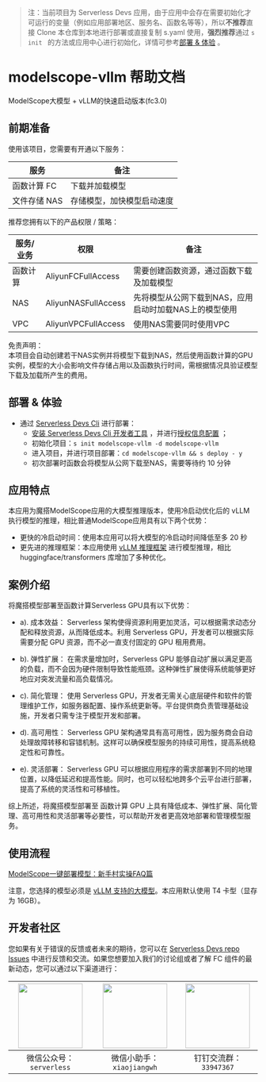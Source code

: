 
> 注：当前项目为 Serverless Devs 应用，由于应用中会存在需要初始化才可运行的变量（例如应用部署地区、服务名、函数名等等），所以**不推荐**直接 Clone 本仓库到本地进行部署或直接复制 s.yaml 使用，**强烈推荐**通过 `s init ` 的方法或应用中心进行初始化，详情可参考[部署 & 体验](#部署--体验) 。

# modelscope-vllm 帮助文档

<description>

ModelScope大模型 + vLLM的快速启动版本(fc3.0)

</description>

## 前期准备

使用该项目，您需要有开通以下服务：

<service>

| 服务 |  备注  |
| --- |  --- |
| 函数计算 FC |  下载并加载模型 |
| 文件存储 NAS |  存储模型，加快模型启动速度 |

</service>

推荐您拥有以下的产品权限 / 策略：
<auth>


| 服务/业务 |  权限 |  备注  |
| --- |  --- |   --- |
| 函数计算 | AliyunFCFullAccess |  需要创建函数资源，通过函数下载及加载模型 |
| NAS | AliyunNASFullAccess |  先将模型从公网下载到NAS，应用启动时加载NAS上的模型使用 |
| VPC | AliyunVPCFullAccess |  使用NAS需要同时使用VPC |

</auth>

<remark>



</remark>

<disclaimers>

免责声明：   
本项目会自动创建若干NAS实例并将模型下载到NAS，然后使用函数计算的GPU实例，模型的大小会影响文件存储占用以及函数执行时间，需根据情况具验证模型下载及加载所产生的费用。

</disclaimers>

## 部署 & 体验


<deploy>
    
- 通过 [Serverless Devs Cli](https://www.serverless-devs.com/serverless-devs/install) 进行部署：
  - [安装 Serverless Devs Cli 开发者工具](https://www.serverless-devs.com/serverless-devs/install) ，并进行[授权信息配置](https://docs.serverless-devs.com/fc/config) ；
  - 初始化项目：`s init modelscope-vllm -d modelscope-vllm `
  - 进入项目，并进行项目部署：`cd modelscope-vllm && s deploy - y`
  - 初次部署时函数会将模型从公网下载至NAS，需要等待约 10 分钟
   
</deploy>

## 应用特点

本应用为魔搭ModelScope应用的大模型推理版本，使用冷启动优化后的 vLLM 执行模型的推理，相比普通ModelScope应用具有以下两个优势：

- 更快的冷启动时间：使用本应用可以将大模型的冷启动时间降低至多 20 秒
- 更先进的推理框架：本应用使用 [vLLM 推理框架](https://docs.vllm.ai/en/stable/) 进行模型推理，相比 huggingface/transformers 库增加了多种优化。

## 案例介绍

<appdetail id="flushContent">

将魔搭模型部署至函数计算Serverless GPU具有以下优势：

* a). 成本效益： Serverless 架构使得资源利用更加灵活，可以根据需求动态分配和释放资源，从而降低成本。利用 Serverless GPU，开发者可以根据实际需要分配 GPU 资源，而不必一直支付固定的 GPU 租用费用。

* b). 弹性扩展： 在需求量增加时，Serverless GPU 能够自动扩展以满足更高的负载，而不会因为硬件限制导致性能瓶颈。这种弹性扩展使得系统能够更好地应对突发流量和高负载情况。

* c). 简化管理： 使用 Serverless GPU，开发者无需关心底层硬件和软件的管理维护工作，如服务器配置、操作系统更新等。平台提供商负责管理基础设施，开发者只需专注于模型开发和部署。

* d). 高可用性： Serverless GPU 架构通常具有高可用性，因为服务商会自动处理故障转移和容错机制。这样可以确保模型服务的持续可用性，提高系统稳定性和可靠性。

* e). 灵活部署： Serverless GPU 可以根据应用程序的需求部署到不同的地理位置，以降低延迟和提高性能。同时，也可以轻松地跨多个云平台进行部署，提高了系统的灵活性和可移植性。

综上所述，将魔搭模型部署至 函数计算 GPU 上具有降低成本、弹性扩展、简化管理、高可用性和灵活部署等必要性，可以帮助开发者更高效地部署和管理模型服务。

</appdetail>

## 使用流程

<usedetail id="flushContent">

[ModelScope一键部署模型：新手村实操FAQ篇](https://developer.aliyun.com/article/1307460?spm=5176.28261954.J_7341193060.1.43f42fdewvfTyq&scm=20140722.S_community@@%E6%96%87%E7%AB%A0@@1307460._.ID_1307460-RL_%E9%AD%94%E6%90%AD%20%E4%B8%80%E9%94%AE%E9%83%A8%E7%BD%B2-LOC_search~UND~community~UND~item-OR_ser-V_3-P0_0)

注意，您选择的模型必须是 [vLLM 支持的大模型](https://docs.vllm.ai/en/stable/models/supported_models.html)。本应用默认使用 T4 卡型（显存为 16GB）。

</usedetail>

## 开发者社区

您如果有关于错误的反馈或者未来的期待，您可以在 [Serverless Devs repo Issues](https://github.com/serverless-devs/serverless-devs/issues) 中进行反馈和交流。如果您想要加入我们的讨论组或者了解 FC 组件的最新动态，您可以通过以下渠道进行：

<p align="center">  

| <img src="https://serverless-article-picture.oss-cn-hangzhou.aliyuncs.com/1635407298906_20211028074819117230.png" width="130px" > | <img src="https://serverless-article-picture.oss-cn-hangzhou.aliyuncs.com/1635407044136_20211028074404326599.png" width="130px" > | <img src="https://serverless-article-picture.oss-cn-hangzhou.aliyuncs.com/1635407252200_20211028074732517533.png" width="130px" > |
| --------------------------------------------------------------------------------------------------------------------------------- | --------------------------------------------------------------------------------------------------------------------------------- | --------------------------------------------------------------------------------------------------------------------------------- |
| <center>微信公众号：`serverless`</center>                                                                                         | <center>微信小助手：`xiaojiangwh`</center>                                                                                        | <center>钉钉交流群：`33947367`</center>                                                                                           |
</p>
</devgroup>
